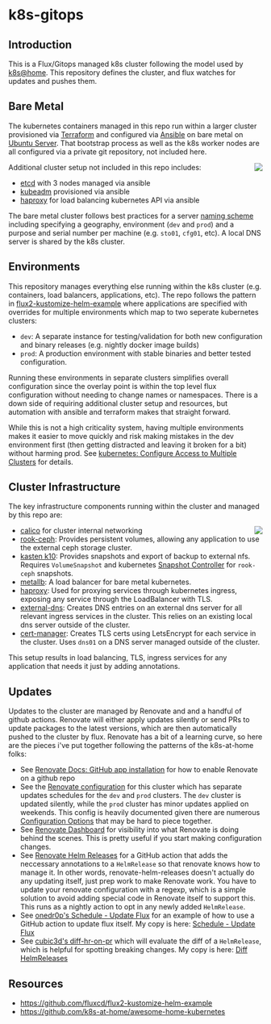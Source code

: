 # k8s-gitops

## Introduction

This is a Flux/Gitops managed k8s cluster following the model used by [k8s@home](https://github.com/k8s-at-home). This repository defines the cluster, and flux watches for updates and pushes them.

## Bare Metal

The kubernetes containers managed in this repo run within a larger cluster provisioned via [Terraform](https://www.terraform.io/) and configured via [Ansible](https://www.ansible.com/) on bare metal on [Ubuntu Server](https://ubuntu.com/server). That bootstrap process as well as the k8s worker nodes are all configured via a private git repository, not included here.

<img
src="https://docs.google.com/drawings/d/e/2PACX-1vQSdj_iQgONocRCS5xzm-SGVDlHUF5PFnhRMoef2jgxjehC9hKFuafqKDzUIznGV9FOEWNEFlnstKSt/pub?w=433&amp;h=379"
align=right>


Additional cluster setup not included in this repo includes:

  - [etcd](https://etcd.io/) with 3 nodes managed via ansible
  - [kubeadm](https://kubernetes.io/docs/setup/production-environment/tools/kubeadm/) provisioned via ansible
  - [haproxy](http://www.haproxy.org/) for load balancing kubernetes API via ansible

The bare metal cluster follows best practices for a server [naming
scheme](https://mnx.io/blog/a-proper-server-naming-scheme/) including specifying a geography, environment (`dev` and `prod`) and a purpose and serial number per machine (e.g. `sto01`, `cfg01`, etc). A local DNS server is shared by the k8s cluster.

## Environments

This repository manages everything else running within the k8s cluster (e.g. containers, load balancers, applications, etc). The repo follows the pattern in [flux2-kustomize-helm-example](https://github.com/fluxcd/flux2-kustomize-helm-example) where applications are specified with overrides for multiple environments which map to two seperate kubernetes clusters:

- `dev`: A separate instance for testing/validation for both new configuration and binary releases (e.g. nightly docker image builds)
- `prod`: A production environment with stable binaries and better tested configuration.

Running these environments in separate clusters simplifies overall configuration since the overlay point is within the top level flux configuration without needing to change names or namespaces. There is a down side of requiring additional cluster setup and resources, but automation with ansible and terraform makes that straight forward.

While this is not a high criticality system, having multiple environments makes it easier to move quickly and risk making mistakes in the dev environment first (then getting distracted and leaving it broken for a bit) without harming prod. See [kubernetes: Configure Access to Multiple Clusters](https://kubernetes.io/docs/tasks/access-application-cluster/configure-access-multiple-clusters/) for details.

## Cluster Infrastructure

The key infrastructure components running within the cluster and managed by this repo are:

<img
src="https://docs.google.com/drawings/d/e/2PACX-1vSZh09V6luZjHGP7YWNVQM9tGQ69R7exD--vz7lknp6Z2OuMDItiVjTSJhjVN2Y-PPaoQoqx2x3D0Ey/pub?w=481&amp;h=374"
align=right>

  - [calico](https://docs.projectcalico.org/about/about-calico) for cluster internal networking
  - [rook-ceph](https://rook.io/): Provides persistent volumes, allowing any application to use the external ceph storage cluster.
  - [kasten k10](https://docs.kasten.io/latest/install/index.html): Provides snapshots and export of backup to external nfs. Requires `VolumeSnapshot` and kubernetes [Snapshot Controller](https://kubernetes-csi.github.io/docs/snapshot-controller.html) for `rook-ceph` snapshots.
  - [metallb](https://metallb.universe.tf/): A load balancer for bare metal kubernetes.
  - [haproxy](https://github.com/haproxytech/kubernetes-ingress): Used for proxying services through kubernetes ingress, exposing any service through the LoadBalancer with TLS.
  - [external-dns](https://github.com/kubernetes-sigs/external-dns): Creates DNS entries on an external dns server for all relevant ingress services in the cluster. This relies on an existing local dns server outside of the cluster.
  - [cert-manager](https://cert-manager.io/docs/): Creates TLS certs using LetsEncrypt for each service in the cluster. Uses `dns01` on a DNS server managed outside of the cluster.

This setup results in load balancing, TLS, ingress services for any application that needs it just by adding annotations.

## Updates

Updates to the cluster are managed by Renovate and and a handful of github actions. Renovate will either apply updates
silently or send PRs to update packages to the latest versions, which are then automatically pushed to the cluster by
flux. Renovate has a bit of a learning curve, so here are the pieces i've put together following the patterns of the
k8s-at-home folks:

- See [Renovate Docs: GitHub app installation](https://docs.renovatebot.com/install-github-app/) for how to enable Renovate on a github repo
- See the [Renovate configuration](renovate.json5) for this cluster which has separate updates schedules for the `dev`
  and `prod` clusters. The `dev` cluster is updated silently, while the `prod` cluster has minor updates applied on
  weekends. This config is heavily documented given there are numerous [Configuration Options](https://docs.renovatebot.com/configuration-options/) that may be hard to piece together.
- See [Renovate Dashboard](https://app.renovatebot.com/dashboard) for visibility into what Renovate is doing behind the
  scenes. This is pretty useful if you start making configuration changes.
- See [Renovate Helm Releases](https://github.com/k8s-at-home/renovate-helm-releases) for a GitHub action that adds the
  neccessary annotations to a `HelmRelease` so that renovate knows how to manage it. In other words, renovate-helm-releases
  doesn't actually do any updating itself, just prep work to make Renovate work. You have to update your renovate
  configuration with a regexp, which is a simple solution to avoid adding special code in Renovate itself to support
  this. This runs as a nightly action to opt in any newly added `HelmRelease`.
- See [onedr0p's Schedule - Update Flux](https://github.com/onedr0p/home-cluster/blob/main/.github/workflows/flux-schedule.yaml)
  for an example of how to use a GitHub action to update flux itself. My copy is here: [Schedule - Update Flux](.github/workflows/update-flux-schedule.yaml)
- See [cubic3d's diff-hr-on-pr](https://gist.github.com/cubic3d/17b2c601549802501d4ca5a68dcc4db8) which will evaluate
  the diff of a `HelmRelease`, which is helpful for spotting breaking changes. My copy is here: [Diff HelmReleases](.github/workflows/diff-hr-on-pr.yaml)

## Resources

  - https://github.com/fluxcd/flux2-kustomize-helm-example
  - https://github.com/k8s-at-home/awesome-home-kubernetes
